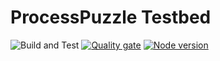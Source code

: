 # ProcessPuzzle Testbed
![Build and Test](https://github.com/ZsZs/processpuzzle/actions/workflows/build-testbed.yml/badge.svg)
[![Quality gate](https://sonarcloud.io/api/project_badges/quality_gate?project=processpuzzle_testbed)](https://sonarcloud.io/summary/new_code?id=processpuzzle_testbed&branch=develop)
[![Node version](https://img.shields.io/npm/v/%40processpuzzle%2Ftestbed?style=flat)](https://www.npmjs.com/package/@processpuzzle/testbed)
